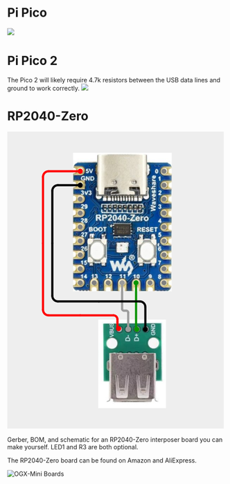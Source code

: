 # Pi Pico
![](../Images/DiagramPiPico.png)

# Pi Pico 2
The Pico 2 will likely require 4.7k resistors between the USB data lines and ground to work correctly.
![](../Images/DiagramPiPico2.png)

# RP2040-Zero
![](../images/DiagramRPZero.png)

Gerber, BOM, and schematic for an RP2040-Zero interposer board you can make yourself. LED1 and R3 are both optional. 

The RP2040-Zero board can be found on Amazon and AliExpress.

![OGX-Mini Boards](../images/OGX-Mini-rpzero-int.jpg "OGX-Mini Boards")